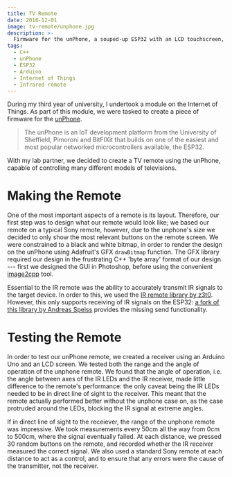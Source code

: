 ```yaml
---
title: TV Remote
date: 2018-12-01
image: tv-remote/unphone.jpg
description: >-
  Firmware for the unPhone, a souped-up ESP32 with an LCD touchscreen, to control televisions from a number of manufacturers.
tags:
  - C++
  - unPhone
  - ESP32
  - Arduino
  - Internet of Things
  - Infrared remote
---
```


During my third year of university, I undertook a module on the Internet of Things. As part of this module, we were tasked to create a piece of firmware for the [unPhone](https://unphone.net/the-unphone/).

> The unPhone is an IoT development platform from the University of Sheffield, Pimoroni and BitFIXit that builds on one of the easiest and most popular networked microcontrollers available, the ESP32.

With my lab partner, we decided to create a TV remote using the unPhone, capable of controlling many different models of televisions.

<lazy-image src="tv-remote/interface.png" alt="Screenshot of the interface and final TV remote" />

# Making the Remote

One of the most important aspects of a remote is its layout. Therefore, our first step was to design what our remote would look like; we based our remote on a typical Sony remote, however, due to the unphone's size we decided to only show the most relevant buttons on the remote screen. We were constrained to a black and white bitmap, in order to render the design on the unPhone using Adafruit's GFX `drawBitmap` function. The GFX library required our design in the frustrating C++ 'byte array' format of our design --- first we designed the GUI in Photoshop, before using the convenient [image2cpp](http://javl.github.io/image2cpp/) tool.

Essential to the IR remote was the ability to accurately transmit IR signals to the target device. In order to this, we used the [IR remote library by z3t0](https://github.com/SensorsIot/Definitive-Guide-to-IR). However, this only supports receiving of IR signals on the ESP32: [a fork of this library by Andreas Speiss](https://github.com/SensorsIot/Definitive-Guide-to-IR) provides the missing send functionality.

# Testing the Remote

In order to test our unPhone remote, we created a receiver using an Arduino Uno and an LCD screen. We tested both the range and the angle of operation of the unphone remote. We found that the angle of operation, i.e. the angle between axes of the IR LEDs and the IR receiver, made little difference to the remote's performance: the only caveat being the IR LEDs needed to be in direct line of sight to the receiver. This meant that the remote actually performed better without the unphone case on, as the case protruded around the LEDs, blocking the IR signal at extreme angles.

If in direct line of sight to the receiever, the range of the unphone remote was impressive. We took measurements every 50cm all the way from 0cm to 500cm, where the signal eventually failed. At each distance, we pressed 30 random buttons on the remote, and recorded whether the IR receiver measured the correct signal. We also used a standard Sony remote at each distance to act as a control, and to ensure that any errors were the cause of the transmitter, not the receiver.

<lazy-image src="tv-remote/testing.png" alt="Graph showing the accuracy of the remote at varying range" />



